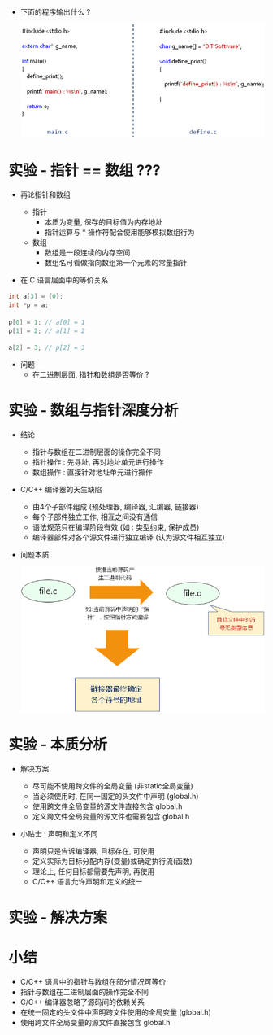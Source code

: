- 下面的程序输出什么 ?

    ![](_v_images_16/1.png)

# 实验 - 指针 == 数组 ???


- 再论指针和数组
    - 指针
        - 本质为变量, 保存的目标值为内存地址
        - 指针运算与 * 操作符配合使用能够模拟数组行为
    - 数组
        - 数组是一段连续的内存空间
        - 数组名可看做指向数组第一个元素的常量指针

- 在 C 语言层面中的等价关系

```c
int a[3] = {0};
int *p = a;

p[0] = 1; // a[0] = 1
p[1] = 2; // a[1] = 2

a[2] = 3; // p[2] = 3
```

- 问题
    - 在二进制层面, 指针和数组是否等价 ?

# 实验 - 数组与指针深度分析


- 结论
    - 指针与数组在二进制层面的操作完全不同
    - 指针操作 : 先寻址, 再对地址单元进行操作
    - 数组操作 : 直接针对地址单元进行操作

- C/C++ 编译器的天生缺陷
    - 由4个子部件组成 (预处理器, 编译器, 汇编器, 链接器)
    - 每个子部件独立工作, 相互之间没有通信
    - 语法规范只在编译阶段有效 (如 : 类型约束, 保护成员)
    - 编译器部件对各个源文件进行独立编译 (认为源文件相互独立)

- 问题本质

    ![](_v_images_16/2.png)

# 实验 - 本质分析

- 解决方案
    - 尽可能不使用跨文件的全局变量 (非static全局变量)
    - 当必须使用时, 在同一固定的头文件中声明 (global.h)
    - 使用跨文件全局变量的源文件直接包含 global.h
    - 定义跨文件全局变量的源文件也需要包含 global.h

- 小贴士 : 声明和定义不同
    - 声明只是告诉编译器, 目标存在, 可使用
    - 定义实际为目标分配内存(变量)或确定执行流(函数)
    - 理论上, 任何目标都需要先声明, 再使用
    - C/C++ 语言允许声明和定义的统一

# 实验 - 解决方案

# 小结
- C/C++ 语言中的指针与数组在部分情况可等价
- 指针与数组在二进制层面的操作完全不同
- C/C++ 编译器忽略了源码间的依赖关系
- 在统一固定的头文件中声明跨文件使用的全局变量 (global.h)
- 使用跨文件全局变量的源文件直接包含 global.h

